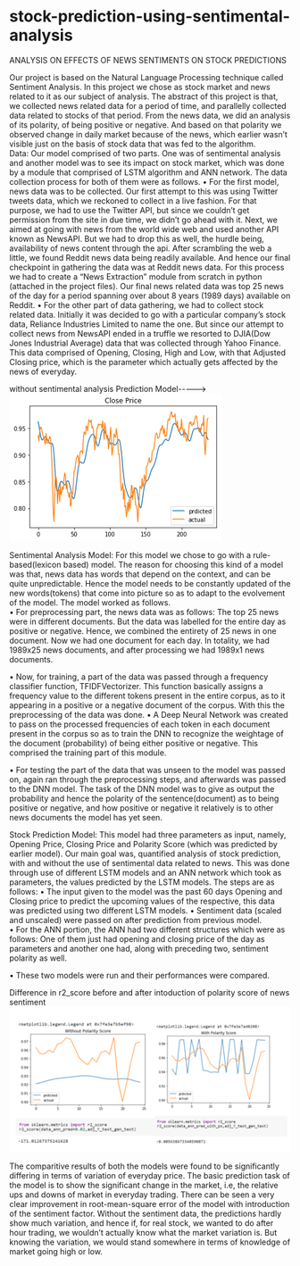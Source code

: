 # stock-prediction-using-sentimental-analysis
ANALYSIS ON EFFECTS OF NEWS SENTIMENTS ON STOCK PREDICTIONS  
    
Our project is based on the Natural Language Processing technique called Sentiment Analysis. In this project we chose as stock market and news related to it as our subject of analysis. The abstract of this project is that, we collected news related data for a period of time, and parallelly collected data related to stocks of that period. From the news data, we did an analysis of its polarity, of being positive or negative. And based on that polarity we observed change in daily market because of the news, which earlier wasn’t visible just on the basis of stock data that was fed to the algorithm.  
Data: 
Our model comprised of two parts. One was of sentimental analysis and another model was to see its impact on stock market, which was done by a module that comprised of LSTM algorithm and ANN network. The data collection process for both of them were as follows. 
•	For the first model, news data was to be collected. Our first attempt to this was using Twitter tweets data, which we reckoned to collect in a live fashion. For that purpose, we had to use the Twitter API, but since we couldn’t get permission from the site in due time, we didn’t go ahead with it. Next, we aimed at going with news from the world wide web and used another API known as NewsAPI. But we had to drop this as well, the hurdle being, availability of news content through the api. After scrambling the web a little, we found Reddit news data being readily available. And hence our final checkpoint in gathering the data was at Reddit news data. For this process we had to create a “News Extraction” module from scratch in python (attached in the project files). Our final news related data was top 25 news of the day for a period spanning over about 8 years (1989 days) available on Reddit. 
•	For the other part of data gathering, we had to collect stock related data. Initially it was decided to go with a particular company’s stock data, Reliance Industries Limited to name the one. But since our attempt to collect news from NewsAPI ended in a truffle we resorted to DJIA(Dow Jones Industrial Average) data that was collected through Yahoo Finance. This data comprised of Opening, Closing, High and Low, with that Adjusted Closing price, which is the parameter which actually gets affected by the news of everyday.  
 
 without sentimental analysis Prediction Model----->    <img src="image.png">  



Sentimental Analysis Model:
For this model we chose to go with a rule-based(lexicon based) model. The reason for choosing this kind of a model was that, news data has words that depend on the context, and can be quite unpredictable. Hence the model needs to be constantly updated of the new words(tokens) that come into picture so as to adapt to the evolvement of the model. The model worked as follows.  
•	For preprocessing part, the news data was as follows: 
The top 25 news were in different documents. But the data was labelled for the entire day as positive or negative. Hence, we combined the entirety of 25 news in one document. Now we had one document for each day. In totality, we had 1989x25 news documents, and after processing we had 1989x1 news documents. 
 
•	Now, for training, a part of the data was passed through a frequency classifier function, TFIDFVectorizer. This function basically assigns a frequency value to the different tokens present in the entire corpus, as to it appearing in a positive or a negative document of the corpus. With this the preprocessing of the data was done. 
•	A Deep Neural Network was created to pass on the processed frequencies of each token in each document present in the corpus so as to train the DNN to recognize the weightage of the document (probability) of being either positive or negative. This comprised the training part of this module. 
  
•	For testing the part of the data that was unseen to the model was passed on, again ran through the preprocessing steps, and afterwards was passed to the DNN model. The task of the DNN model was to give as output the probability and hence the polarity of the sentence(document) as to being positive or negative, and how positive or negative it relatively is to other news documents the model has yet seen. 
 
Stock Prediction Model: 
This model had three parameters as input, namely, Opening Price, Closing Price and Polarity Score (which was predicted by earlier model). Our main goal was, quantified analysis of stock prediction, with and without the use of sentimental data related to news. This was done through use of different LSTM models and an ANN network which took as parameters, the values predicted by the LSTM models. The steps are as follows: 
•	The input given to the model was the past 60 days Opening and Closing price to predict the upcoming values of the respective, this data was predicted using two different LSTM models. 
•	Sentiment data (scaled and unscaled) were passed on after prediction from previous model.  
•	For the ANN portion, the ANN had two different structures which were as follows: One of them just had opening and closing price of the day as parameters and another one had, along with preceding two, sentiment polarity as well. 
  
•	These two models were run and their performances were compared. 
  
Difference in r2_score before and after intoduction of polarity score of news sentiment 
<img src="diffrence.PNG">


 
The comparitive results of both the models were found to be significantly differing in terms of variation of everyday price. The basic prediction task of the model is to show the significant change in the market, i.e, the relative ups and downs of market in everyday trading. There can be seen a very clear improvement in root-mean-square error of the model with introduction of the sentiment factor. Without the sentiment data, the predictions hardly show much variation, and hence if, for real stock, we wanted to do after hour trading, we wouldn’t actually know what the market variation is. But knowing the variation, we would stand somewhere in terms of knowledge of market going high or low. 

